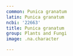 ```yaml
---
common: Punica granatum
latin: Punica granatum
ncbi: '22663'
title: Punica granatum
group: Plants and Fungi
image: .na.character

---
```

